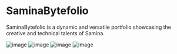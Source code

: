 # SaminaBytefolio
SaminaBytefolio is a dynamic and versatile portfolio showcasing the creative and technical talents of Samina.


![image](https://github.com/pathan-samina/SaminaBytefolio/assets/100022106/e5511e15-a165-4ed1-bd88-ca1a85c11d7a)
![image](https://github.com/pathan-samina/SaminaBytefolio/assets/100022106/721d3250-9672-4ad4-ba50-adf2e9435e61)
![image](https://github.com/pathan-samina/SaminaBytefolio/assets/100022106/611bbee3-ac6d-4e84-9256-2c12ba3304a6)
![image](https://github.com/pathan-samina/SaminaBytefolio/assets/100022106/bf303bd4-6b7d-4073-ba17-81a90f882f16)



